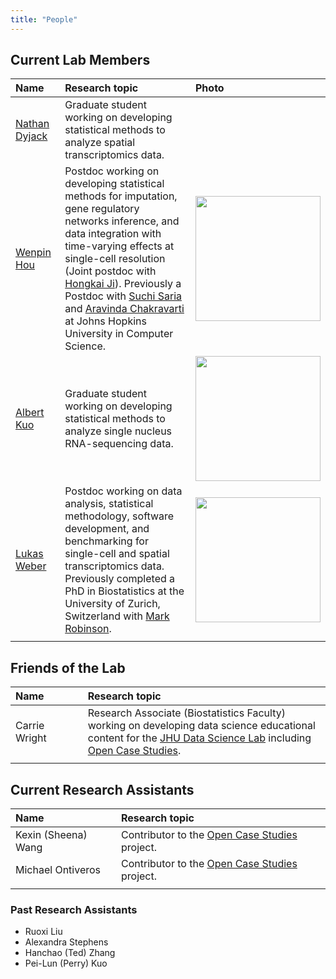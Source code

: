 ```yaml
---
title: "People"
---
```


## Current Lab Members 

| Name| Research topic | Photo |
| :---- | :---- | :---- |
| [Nathan Dyjack](https://scholar.google.com/citations?user=KXKrFoAAAAAJ) | Graduate student working on developing statistical methods to analyze spatial transcriptomics data. | | 
| [Wenpin Hou](https://winnie09.github.io/Wenpin_Hou/) | Postdoc working on developing statistical methods for imputation, gene regulatory networks inference, and data integration with time-varying effects at single-cell resolution (Joint postdoc with [Hongkai Ji](http://www.biostat.jhsph.edu/~hji/)). Previously a Postdoc with [Suchi Saria](https://suchisaria.jhu.edu) and [Aravinda Chakravarti](https://aravindachakravartilab.org) at Johns Hopkins University in Computer Science. | <img width="200" src="/./images/wenpin_hou.jpg"> |
| [Albert Kuo](https://albertkuo.me) | Graduate student working on developing statistical methods to analyze single nucleus RNA-sequencing data. | <img width="200" src="/./images/albert_kuo.png"> | 
| [Lukas Weber](https://lmweber.github.io) | Postdoc working on data analysis, statistical methodology, software development, and benchmarking for single-cell and spatial transcriptomics data. Previously completed a PhD in Biostatistics at the University of Zurich, Switzerland with [Mark Robinson](https://robinsonlabuzh.github.io). | <img width="200" src="/./images/lukas_weber.jpg"> |
|<img width=250/>|<img width=600/>|<img width=200/>|

## Friends of the Lab

| Name| Research topic |
| :---- | :---- | 
| Carrie Wright | Research Associate (Biostatistics Faculty) working on developing data science educational content for the [JHU Data Science Lab](https://jhudatascience.org) including [Open Case Studies](https://opencasestudies.github.io). |
|<img width=250/>|<img width=600/>|


## Current Research Assistants 

| Name| Research topic |
| :---- | :---- | 
| Kexin (Sheena) Wang | Contributor to the [Open Case Studies](https://opencasestudies.github.io) project. |
|Michael Ontiveros | Contributor to the [Open Case Studies](https://opencasestudies.github.io) project. |
|<img width=250/>|<img width=600/>|


### Past Research Assistants 

- Ruoxi Liu
- Alexandra Stephens
- Hanchao (Ted) Zhang
- Pei-Lun (Perry) Kuo




